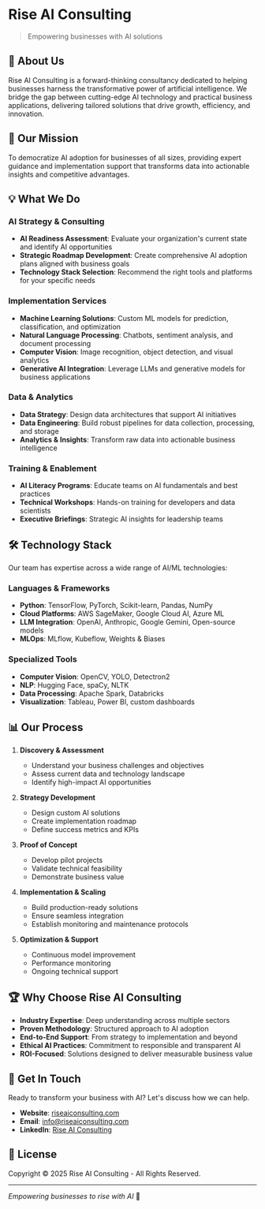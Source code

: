 # Rise AI Consulting

> Empowering businesses with AI solutions

## 🚀 About Us

Rise AI Consulting is a forward-thinking consultancy dedicated to helping businesses harness the transformative power of artificial intelligence. We bridge the gap between cutting-edge AI technology and practical business applications, delivering tailored solutions that drive growth, efficiency, and innovation.

## 🎯 Our Mission

To democratize AI adoption for businesses of all sizes, providing expert guidance and implementation support that transforms data into actionable insights and competitive advantages.

## 💡 What We Do

### AI Strategy & Consulting
- **AI Readiness Assessment**: Evaluate your organization's current state and identify AI opportunities
- **Strategic Roadmap Development**: Create comprehensive AI adoption plans aligned with business goals
- **Technology Stack Selection**: Recommend the right tools and platforms for your specific needs

### Implementation Services
- **Machine Learning Solutions**: Custom ML models for prediction, classification, and optimization
- **Natural Language Processing**: Chatbots, sentiment analysis, and document processing
- **Computer Vision**: Image recognition, object detection, and visual analytics
- **Generative AI Integration**: Leverage LLMs and generative models for business applications

### Data & Analytics
- **Data Strategy**: Design data architectures that support AI initiatives
- **Data Engineering**: Build robust pipelines for data collection, processing, and storage
- **Analytics & Insights**: Transform raw data into actionable business intelligence

### Training & Enablement
- **AI Literacy Programs**: Educate teams on AI fundamentals and best practices
- **Technical Workshops**: Hands-on training for developers and data scientists
- **Executive Briefings**: Strategic AI insights for leadership teams

## 🛠️ Technology Stack

Our team has expertise across a wide range of AI/ML technologies:

### Languages & Frameworks
- **Python**: TensorFlow, PyTorch, Scikit-learn, Pandas, NumPy
- **Cloud Platforms**: AWS SageMaker, Google Cloud AI, Azure ML
- **LLM Integration**: OpenAI, Anthropic, Google Gemini, Open-source models
- **MLOps**: MLflow, Kubeflow, Weights & Biases

### Specialized Tools
- **Computer Vision**: OpenCV, YOLO, Detectron2
- **NLP**: Hugging Face, spaCy, NLTK
- **Data Processing**: Apache Spark, Databricks
- **Visualization**: Tableau, Power BI, custom dashboards

## 📊 Our Process

1. **Discovery & Assessment**
   - Understand your business challenges and objectives
   - Assess current data and technology landscape
   - Identify high-impact AI opportunities

2. **Strategy Development**
   - Design custom AI solutions
   - Create implementation roadmap
   - Define success metrics and KPIs

3. **Proof of Concept**
   - Develop pilot projects
   - Validate technical feasibility
   - Demonstrate business value

4. **Implementation & Scaling**
   - Build production-ready solutions
   - Ensure seamless integration
   - Establish monitoring and maintenance protocols

5. **Optimization & Support**
   - Continuous model improvement
   - Performance monitoring
   - Ongoing technical support

## 🏆 Why Choose Rise AI Consulting

- **Industry Expertise**: Deep understanding across multiple sectors
- **Proven Methodology**: Structured approach to AI adoption
- **End-to-End Support**: From strategy to implementation and beyond
- **Ethical AI Practices**: Commitment to responsible and transparent AI
- **ROI-Focused**: Solutions designed to deliver measurable business value

## 🤝 Get In Touch

Ready to transform your business with AI? Let's discuss how we can help.

- **Website**: [riseaiconsulting.com](https://riseaiconsulting.com)
- **Email**: info@riseaiconsulting.com
- **LinkedIn**: [Rise AI Consulting](https://linkedin.com/company/rise-ai-consulting)


## 📄 License

Copyright © 2025 Rise AI Consulting - All Rights Reserved.

---

*Empowering businesses to rise with AI* 🚀

